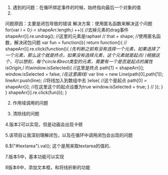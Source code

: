 1. 遇到的问题：在循环绑定事件的时候，始终指向最后一个对象的值
2. 
问题原因：主要是闭包导致的错误
解决方案：使用匿名函数来解决这个问题
for(var i = 0;i < shapeArr.length;i ++){
    //去掉元素的drag事件
    shapeArr[i].re.undrag();
    //这里的元素是raphael
    // that = shape;
    //使用匿名函数，解决闭包问题
    var fun = function(i){
        return function(){
            // shapeArr[i].re.click(function(){
                /*先判断之前有没有选择一个元素，如果选择了一个元素，那么这个就是终点，如果没有选择元素，这个元素就是起点*/
                /*根据这个，可以想到，每个circle和rect类型的元素，需要有一个是否是起点的属性isOrigin,*/
                if(window.isSelected){
                    //这里是终点
                    path[1] = shapeArr[i];
                    window.isSelected = false;
                    /*在这里画线*/
                    var line = new Line(path[0],path[1]);
                    lineArr.push(line); //将线加入到数组中去
                }else{
                    //这个是起点
                    path[0] = shapeArr[i];
                    //在这里这个的起点设置为true
                    window.isSelected = true;
                }
            // });
        }
    }
    shapeArr[i].re.click(fun(i));
}

2. 作用域调用的问题


3. 清除线的问题


4.版本2可以实现，但是动画会出现卡顿

5.该项目让我深刻理解闭包，以及在循环中调用闭包会出现的问题

6.$("#textarea").val();  这个是用来取textarea的值的、

7.版本5中，基本功能可以实现

8版本6中，添加文本框，和将线折断的功能


